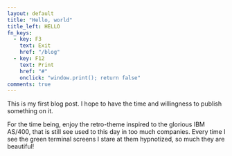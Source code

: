 ```yaml
---
layout: default
title: "Hello, world"
title_left: HELLO
fn_keys:
  - key: F3
    text: Exit
    href: "/blog"
  - key: F12
    text: Print
    href: "#"
    onclick: "window.print(); return false"
comments: true
---
```


This is my first blog post. I hope to have the time and willingness to publish something on it. 

For the time being, enjoy the retro-theme inspired to the glorious IBM AS/400, that is still see 
used to this day in too much companies. Every time I see the green terminal screens I stare at them 
hypnotized, so much they are beautiful!
